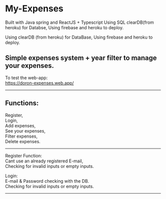 # My-Expenses
Built with Java spring and ReactJS + Typescript Using SQL clearDB(from heroku) for Databse, Using firebase and heroku to deploy.

Using clearDB (from heroku) for DataBase, Using firebase and heroku to deploy.

Simple expenses system + year filter to manage your expenses.
------------------

To test the web-app: <br/>
https://doron-expenses.web.app/

--------
Functions: <br/>
--------
Register, <br/>
Login, <br/>
Add expenses,<br/>
See your expenses,<br/>
Filter expenses,<br/>
Delete expenses.<br/>

--------

Register Function:<br/>
Cant use an already registered E-mail,<br/>
Checking for invalid inputs or empty inputs.<br/>

Login:<br/>
E-mail & Password checking with the DB.<br/>
Checking for invalid inputs or empty inputs.<br/>

---------
